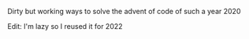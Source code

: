 Dirty but working ways to solve the advent of code of such a year 2020

Edit: I'm lazy so I reused it for 2022
